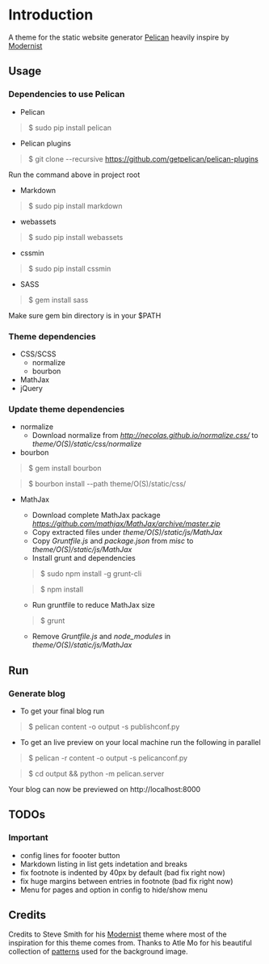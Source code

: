 # Introduction
A theme for the static website generator [Pelican](http://getpelican.com/) heavily inspire by [Modernist](http://orderedlist.com/modernist/)

## Usage
### Dependencies to use Pelican
* Pelican

>$ sudo pip install pelican

* Pelican plugins

>$ git clone --recursive https://github.com/getpelican/pelican-plugins

Run the command above in project root
* Markdown

>$ sudo pip install markdown

* webassets

>$ sudo pip install webassets

* cssmin

>$ sudo pip install cssmin

* SASS

>$ gem install sass

Make sure gem bin directory is in your $PATH

### Theme dependencies
* CSS/SCSS
    * normalize
    * bourbon
* MathJax
* jQuery

### Update theme dependencies
* normalize
    * Download normalize from *http://necolas.github.io/normalize.css/* to *theme/O\(S\)/static/css/normalize*
* bourbon

>$ gem install bourbon

>$ bourbon install --path theme/O\(S\)/static/css/

* MathJax
    * Download complete MathJax package *https://github.com/mathjax/MathJax/archive/master.zip*
    * Copy extracted files under *theme/O\(S\)/static/js/MathJax*
    * Copy *Gruntfile.js* and *package.json* from *misc* to *theme/O\(S\)/static/js/MathJax*
    * Install grunt and dependencies

    >$ sudo npm install -g grunt-cli

    >$ npm install

    * Run gruntfile to reduce MathJax size

    >$ grunt

    * Remove *Gruntfile.js* and *node_modules* in *theme/O\(S\)/static/js/MathJax* 

## Run
### Generate blog
* To get your final blog run

>$ pelican content -o output -s publishconf.py

* To get an live preview on your local machine run the following in parallel

>$ pelican -r content -o output -s pelicanconf.py

>$ cd output && python -m pelican.server

Your blog can now be previewed on http://localhost:8000

## TODOs
### Important
* config lines for foooter button
* Markdown listing in list gets indetation and breaks
* fix footnote is indented by 40px by default (bad fix right now)
* fix huge margins between entries in footnote (bad fix right now)
* Menu for pages and option in config to hide/show menu

## Credits
Credits to Steve Smith for his [Modernist](http://orderedlist.com/modernist/) theme where most of the inspiration for this theme comes from.
Thanks to Atle Mo for his beautiful collection of [patterns](http://subtlepatterns.com) used for the background image.